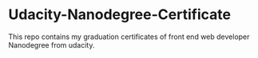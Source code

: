 # Udacity-Nanodegree-Certificate
This repo contains my graduation certificates of front end web developer Nanodegree from udacity.
